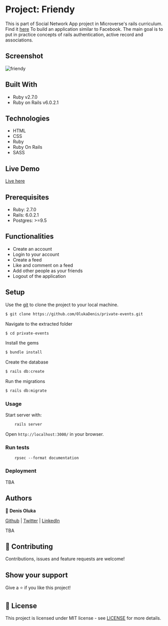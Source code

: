 # Project: Friendy

This is part of Social Network App project in Microverse's rails curriculum. Find it [here](https://microverse.pathwright.com/library/fast-track-curriculum/69047/path/step/49736080/)
To build an application similar to Facebook. The main goal is to put in practice concepts of rails authentication, active record and associations.

## Screenshot
![friendy](https://user-images.githubusercontent.com/37341054/79591086-b7a07f80-80e0-11ea-8ba4-919e91c6bb43.png)

## Built With

- Ruby v2.7.0
- Ruby on Rails v6.0.2.1

## Technologies
- HTML
- CSS
- Ruby
- Ruby On Rails
- SASS

## Live Demo

   [Live here](https://friendy-social.herokuapp.com/)


## Prerequisites

- Ruby: 2.7.0
- Rails: 6.0.2.1
- Postgres: >=9.5

## Functionalities 
- Create an account
- Login to your account
- Create a feed
- Like and comment on a feed
- Add other people as your friends
- Logout of the application

## Setup

Use the [git](https://git-scm.com/downloads) to clone the project to your local machine.
```sh
$ git clone https://github.com/OlukaDenis/private-events.git
```

Navigate to the extracted folder
```sh
$ cd private-events
```

Install the gems
```sh
$ bundle install
```

Create the database
```sh
$ rails db:create
```

Run the migrations
```sh
$ rails db:migrate
```


### Usage

Start server with:

```sh
    rails server
```

Open `http://localhost:3000/` in your browser.

### Run tests

```
    rpsec --format documentation
```

### Deployment

TBA

## Authors

👤 **Denis Oluka**

[Github](https://github.com/OlukaDenis) | [Twitter](https://twitter.com/dennylucaz) | [LinkedIn](https://linkedin.com/in/denis-oluka-)

TBA

## 🤝 Contributing

Contributions, issues and feature requests are welcome!

## Show your support

Give a ⭐️ if you like this project!


## 📝 License

This project is licensed under MIT license - see [LICENSE]() for more details.

